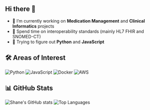 ## Hi there 👋

- 🌱 I’m currently working on **Medication Management** and **Clinical Informatics** projects
- 👯 Spend time on interoperability standards (mainly HL7 FHIR and SNOMED-CT)
- 💬 Trying to figure out **Python** and **JavaScript**


## 🛠️ Areas of Interest

![Python](https://img.shields.io/badge/PYTHON-3776AB?style=for-the-badge&logo=python&logoColor=white)
![JavaScript](https://img.shields.io/badge/JAVASCRIPT-F7DF1E?style=for-the-badge&logo=javascript&logoColor=black)
![Docker](https://img.shields.io/badge/SNOMED-CT-2496ED?style=for-the-badge&logo=SNOMED-CT&logoColor=white)
![AWS](https://img.shields.io/badge/HL7_FHIR-232F3E?style=for-the-badge&logo=HL7_FHIR-aws&logoColor=white)


## 📊 GitHub Stats

![Shane's GitHub stats](https://github-readme-stats.vercel.app/api?username=snbyrnes&show_icons=true&theme=radical)
![Top Languages](https://github-readme-stats.vercel.app/api/top-langs/?username=snbyrnes&layout=compact&theme=radical)
